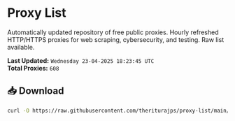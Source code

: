 # Proxy List

Automatically updated repository of free public proxies. Hourly refreshed HTTP/HTTPS proxies for web scraping, cybersecurity, and testing. Raw list available.

**Last Updated:** `Wednesday 23-04-2025 18:23:45 UTC`  
**Total Proxies:** `608`

## 📥 Download
```bash
curl -O https://raw.githubusercontent.com/theriturajps/proxy-list/main/proxies.txt
